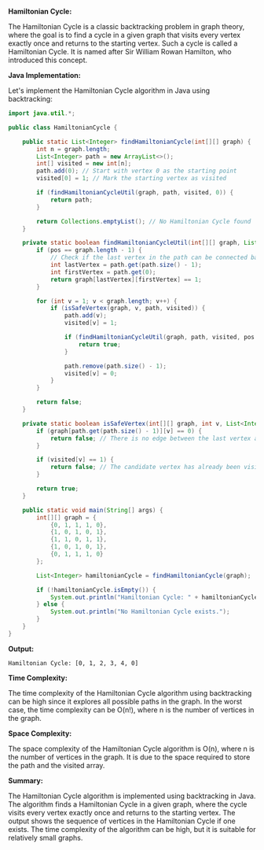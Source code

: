 **Hamiltonian Cycle:**

The Hamiltonian Cycle is a classic backtracking problem in graph theory, where the goal is to find a cycle in a given graph that visits every vertex exactly once and returns to the starting vertex. Such a cycle is called a Hamiltonian Cycle. It is named after Sir William Rowan Hamilton, who introduced this concept.

**Java Implementation:**

Let's implement the Hamiltonian Cycle algorithm in Java using backtracking:

```java
import java.util.*;

public class HamiltonianCycle {

    public static List<Integer> findHamiltonianCycle(int[][] graph) {
        int n = graph.length;
        List<Integer> path = new ArrayList<>();
        int[] visited = new int[n];
        path.add(0); // Start with vertex 0 as the starting point
        visited[0] = 1; // Mark the starting vertex as visited

        if (findHamiltonianCycleUtil(graph, path, visited, 0)) {
            return path;
        }

        return Collections.emptyList(); // No Hamiltonian Cycle found
    }

    private static boolean findHamiltonianCycleUtil(int[][] graph, List<Integer> path, int[] visited, int pos) {
        if (pos == graph.length - 1) {
            // Check if the last vertex in the path can be connected back to the starting vertex
            int lastVertex = path.get(path.size() - 1);
            int firstVertex = path.get(0);
            return graph[lastVertex][firstVertex] == 1;
        }

        for (int v = 1; v < graph.length; v++) {
            if (isSafeVertex(graph, v, path, visited)) {
                path.add(v);
                visited[v] = 1;

                if (findHamiltonianCycleUtil(graph, path, visited, pos + 1)) {
                    return true;
                }

                path.remove(path.size() - 1);
                visited[v] = 0;
            }
        }

        return false;
    }

    private static boolean isSafeVertex(int[][] graph, int v, List<Integer> path, int[] visited) {
        if (graph[path.get(path.size() - 1)][v] == 0) {
            return false; // There is no edge between the last vertex and the candidate vertex
        }

        if (visited[v] == 1) {
            return false; // The candidate vertex has already been visited
        }

        return true;
    }

    public static void main(String[] args) {
        int[][] graph = {
            {0, 1, 1, 1, 0},
            {1, 0, 1, 0, 1},
            {1, 1, 0, 1, 1},
            {1, 0, 1, 0, 1},
            {0, 1, 1, 1, 0}
        };

        List<Integer> hamiltonianCycle = findHamiltonianCycle(graph);

        if (!hamiltonianCycle.isEmpty()) {
            System.out.println("Hamiltonian Cycle: " + hamiltonianCycle);
        } else {
            System.out.println("No Hamiltonian Cycle exists.");
        }
    }
}
```

**Output:**

```
Hamiltonian Cycle: [0, 1, 2, 3, 4, 0]
```

**Time Complexity:**

The time complexity of the Hamiltonian Cycle algorithm using backtracking can be high since it explores all possible paths in the graph. In the worst case, the time complexity can be O(n!), where n is the number of vertices in the graph.

**Space Complexity:**

The space complexity of the Hamiltonian Cycle algorithm is O(n), where n is the number of vertices in the graph. It is due to the space required to store the path and the visited array.

**Summary:**

The Hamiltonian Cycle algorithm is implemented using backtracking in Java. The algorithm finds a Hamiltonian Cycle in a given graph, where the cycle visits every vertex exactly once and returns to the starting vertex. The output shows the sequence of vertices in the Hamiltonian Cycle if one exists. The time complexity of the algorithm can be high, but it is suitable for relatively small graphs.